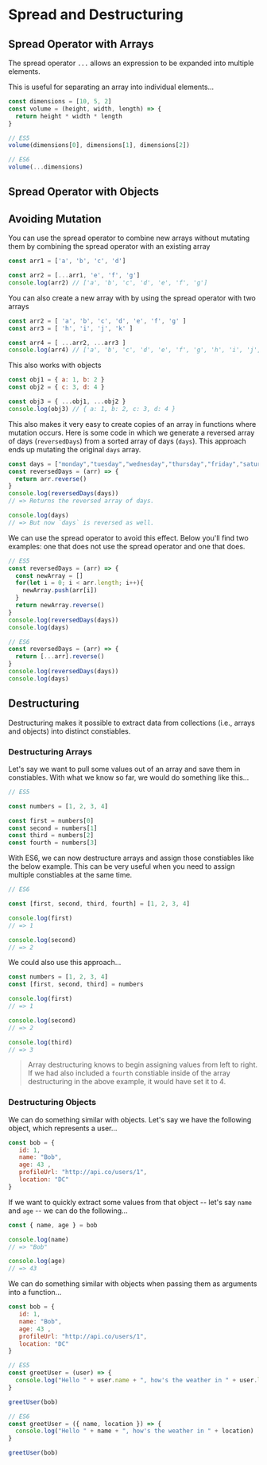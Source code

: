 # Spread and Destructuring

## Spread Operator with Arrays

The spread operator `...` allows an expression to be expanded into multiple elements.

This is useful for separating an array into individual elements...

```js
const dimensions = [10, 5, 2]
const volume = (height, width, length) => {
  return height * width * length
}

// ES5
volume(dimensions[0], dimensions[1], dimensions[2])

// ES6
volume(...dimensions)
```

## Spread Operator with Objects


## Avoiding Mutation

You can use the spread operator to combine new arrays without mutating them by combining the spread operator with an existing array

```js
const arr1 = ['a', 'b', 'c', 'd']

const arr2 = [...arr1, 'e', 'f', 'g']
console.log(arr2) // ['a', 'b', 'c', 'd', 'e', 'f', 'g']
```

You can also create a new array with by using the spread operator with two arrays

```js
const arr2 = [ 'a', 'b', 'c', 'd', 'e', 'f', 'g' ]
const arr3 = [ 'h', 'i', 'j', 'k' ]

const arr4 = [ ...arr2, ...arr3 ]
console.log(arr4) // ['a', 'b', 'c', 'd', 'e', 'f', 'g', 'h', 'i', 'j', 'k']
```

This also works with objects

```js
const obj1 = { a: 1, b: 2 }
const obj2 = { c: 3, d: 4 }

const obj3 = { ...obj1, ...obj2 }
console.log(obj3) // { a: 1, b: 2, c: 3, d: 4 }
```

This also makes it very easy to create copies of an array in functions where
mutation occurs. Here is some code in which we generate a reversed array of days (`reversedDays`) from a sorted array of days (`days`). This approach ends up mutating the original `days` array.

```js
const days = ["monday","tuesday","wednesday","thursday","friday","saturday","sunday"]
const reversedDays = (arr) => {
  return arr.reverse()
}
console.log(reversedDays(days))
// => Returns the reversed array of days.

console.log(days)
// => But now `days` is reversed as well.
```

We can use the spread operator to avoid this effect. Below you'll find two examples: one that does not use the spread operator and one that does.

```js
// ES5
const reversedDays = (arr) => {
  const newArray = []
  for(let i = 0; i < arr.length; i++){
    newArray.push(arr[i])
  }
  return newArray.reverse()
}
console.log(reversedDays(days))
console.log(days)

// ES6
const reversedDays = (arr) => {
  return [...arr].reverse()
}
console.log(reversedDays(days))
console.log(days)
```

## Destructuring

Destructuring makes it possible to extract data from collections (i.e., arrays and objects) into distinct constiables.

### Destructuring Arrays

Let's say we want to pull some values out of an array and save them in constiables. With what we know so far, we would do something like this...

```js
// ES5

const numbers = [1, 2, 3, 4]

const first = numbers[0]
const second = numbers[1]
const third = numbers[2]
const fourth = numbers[3]
```

With ES6, we can now destructure arrays and assign those constiables like the below example. This can be very useful when you need to assign multiple constiables at the same time.

```js
// ES6

const [first, second, third, fourth] = [1, 2, 3, 4]

console.log(first)
// => 1

console.log(second)
// => 2
```

We could also use this approach...

```js
const numbers = [1, 2, 3, 4]
const [first, second, third] = numbers

console.log(first)
// => 1

console.log(second)
// => 2

console.log(third)
// => 3
```

> Array destructuring knows to begin assigning values from left to right. If we had also included a `fourth` constiable inside of the array destructuring in the above example, it would have set it to 4.

### Destructuring Objects

We can do something similar with objects. Let's say we have the following object, which represents a user...

```js
const bob = {
   id: 1,
   name: "Bob",
   age: 43 ,
   profileUrl: "http://api.co/users/1",
   location: "DC"
}
```

If we want to quickly extract some values from that object -- let's say `name` and `age` -- we can do the following...

```js
const { name, age } = bob

console.log(name)
// => "Bob"

console.log(age)
// => 43
```

We can do something similar with objects when passing them as arguments into a function...

```js
const bob = {
   id: 1,
   name: "Bob",
   age: 43 ,
   profileUrl: "http://api.co/users/1",
   location: "DC"
}

// ES5
const greetUser = (user) => {
  console.log("Hello " + user.name + ", how's the weather in " + user.location)
}

greetUser(bob)

// ES6
const greetUser = ({ name, location }) => {
  console.log("Hello " + name + ", how's the weather in " + location)
}

greetUser(bob)
```
